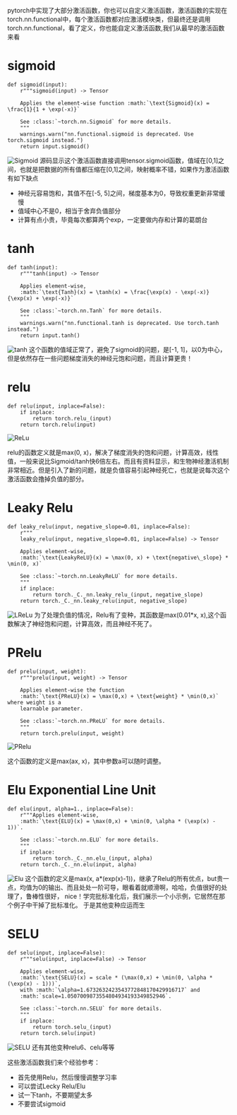
pytorch中实现了大部分激活函数，你也可以自定义激活函数，激活函数的实现在torch.nn.functional中，每个激活函数都对应激活模块类，但最终还是调用torch.nn.functional，看了定义，你也能自定义激活函数,我们从最早的激活函数来看
# sigmoid
```
def sigmoid(input):
    r"""sigmoid(input) -> Tensor

    Applies the element-wise function :math:`\text{Sigmoid}(x) = \frac{1}{1 + \exp(-x)}`

    See :class:`~torch.nn.Sigmoid` for more details.
    """
    warnings.warn("nn.functional.sigmoid is deprecated. Use torch.sigmoid instead.")
    return input.sigmoid()
```
![Sigmoid](https://upload-images.jianshu.io/upload_images/3802398-0c4b0bb7c3037f81.png?imageMogr2/auto-orient/strip%7CimageView2/2/w/1240)
源码显示这个激活函数直接调用tensor.sigmoid函数，值域在[0,1]之间，也就是把数据的所有值都压缩在[0,1]之间，映射概率不错，如果作为激活函数有如下缺点
* 神经元容易饱和，其值不在[-5, 5]之间，梯度基本为0，导致权重更新非常缓慢
* 值域中心不是0，相当于舍弃负值部分
* 计算有点小贵，毕竟每次都算两个exp，一定要做内存和计算的葛朗台

# tanh
```
def tanh(input):
    r"""tanh(input) -> Tensor

    Applies element-wise,
    :math:`\text{Tanh}(x) = \tanh(x) = \frac{\exp(x) - \exp(-x)}{\exp(x) + \exp(-x)}`

    See :class:`~torch.nn.Tanh` for more details.
    """
    warnings.warn("nn.functional.tanh is deprecated. Use torch.tanh instead.")
    return input.tanh()
```
![tanh](https://upload-images.jianshu.io/upload_images/3802398-c48703662552dac8.png?imageMogr2/auto-orient/strip%7CimageView2/2/w/1240)
这个函数的值域正常了，避免了sigmoid的问题，是[-1, 1]，以0为中心，但是依然存在一些问题梯度消失的神经元饱和问题，而且计算更贵！
# relu
```
def relu(input, inplace=False):
    if inplace:
        return torch.relu_(input)
    return torch.relu(input) 
```
![ReLu](https://upload-images.jianshu.io/upload_images/3802398-c128b4e11ff5e37c.png?imageMogr2/auto-orient/strip%7CimageView2/2/w/1240)


relu的函数定义就是max(0, x)，解决了梯度消失的饱和问题，计算高效，线性值，一般来说比Sigmoid/tanh快6倍左右。而且有资料显示，和生物神经激活机制非常相近。但是引入了新的问题，就是负值容易引起神经死亡，也就是说每次这个激活函数会撸掉负值的部分。
# Leaky Relu
```
def leaky_relu(input, negative_slope=0.01, inplace=False):
    r"""
    leaky_relu(input, negative_slope=0.01, inplace=False) -> Tensor

    Applies element-wise,
    :math:`\text{LeakyReLU}(x) = \max(0, x) + \text{negative\_slope} * \min(0, x)`

    See :class:`~torch.nn.LeakyReLU` for more details.
    """
    if inplace:
        return torch._C._nn.leaky_relu_(input, negative_slope)
    return torch._C._nn.leaky_relu(input, negative_slope)
```
![LReLu](https://upload-images.jianshu.io/upload_images/3802398-94c02e481cf21dea.png?imageMogr2/auto-orient/strip%7CimageView2/2/w/1240)
为了处理负值的情况，Relu有了变种，其函数是max(0.01*x, x),这个函数解决了神经饱和问题，计算高效，而且神经不死了。
# PRelu
```
def prelu(input, weight):
    r"""prelu(input, weight) -> Tensor

    Applies element-wise the function
    :math:`\text{PReLU}(x) = \max(0,x) + \text{weight} * \min(0,x)` where weight is a
    learnable parameter.

    See :class:`~torch.nn.PReLU` for more details.
    """
    return torch.prelu(input, weight)
```
![PRelu](https://upload-images.jianshu.io/upload_images/3802398-5c424ff056c43219.png?imageMogr2/auto-orient/strip%7CimageView2/2/w/1240)

这个函数的定义是max(ax, x)，其中参数a可以随时调整。

# Elu Exponential Line Unit
```
def elu(input, alpha=1., inplace=False):
    r"""Applies element-wise,
    :math:`\text{ELU}(x) = \max(0,x) + \min(0, \alpha * (\exp(x) - 1))`.

    See :class:`~torch.nn.ELU` for more details.
    """
    if inplace:
        return torch._C._nn.elu_(input, alpha)
    return torch._C._nn.elu(input, alpha)
```
![Elu](https://upload-images.jianshu.io/upload_images/3802398-a29abd5e572480d2.png?imageMogr2/auto-orient/strip%7CimageView2/2/w/1240)
这个函数的定义是max(x, a*(exp(x)-1))，继承了Relu的所有优点，but贵一点，均值为0的输出、而且处处一阶可导，眼看着就顺滑啊，哈哈，负值很好的处理了，鲁棒性很好， nice！学完批标准化后，我们展示一个小示例，它居然在那个例子中干掉了批标准化。
于是其他变种应运而生
# SELU
```
def selu(input, inplace=False):
    r"""selu(input, inplace=False) -> Tensor

    Applies element-wise,
    :math:`\text{SELU}(x) = scale * (\max(0,x) + \min(0, \alpha * (\exp(x) - 1)))`,
    with :math:`\alpha=1.6732632423543772848170429916717` and
    :math:`scale=1.0507009873554804934193349852946`.

    See :class:`~torch.nn.SELU` for more details.
    """
    if inplace:
        return torch.selu_(input)
    return torch.selu(input)
```
![SELU](https://upload-images.jianshu.io/upload_images/3802398-f125b41a8dc31c7a.png?imageMogr2/auto-orient/strip%7CimageView2/2/w/1240)
还有其他变种relu6、celu等等

这些激活函数我们来个经验参考：
* 首先使用Relu，然后慢慢调整学习率
* 可以尝试Lecky Relu/Elu
* 试一下tanh，不要期望太多
* 不要尝试sigmoid
